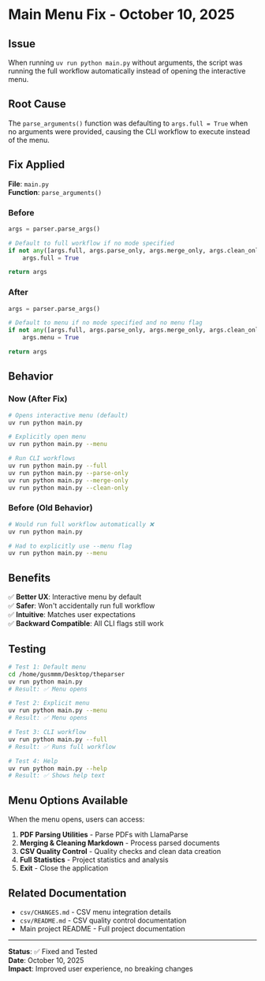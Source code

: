 # Main Menu Fix - October 10, 2025

## Issue
When running `uv run python main.py` without arguments, the script was running the full workflow automatically instead of opening the interactive menu.

## Root Cause
The `parse_arguments()` function was defaulting to `args.full = True` when no arguments were provided, causing the CLI workflow to execute instead of the menu.

## Fix Applied

**File**: `main.py`  
**Function**: `parse_arguments()`

### Before
```python
args = parser.parse_args()

# Default to full workflow if no mode specified
if not any([args.full, args.parse_only, args.merge_only, args.clean_only]):
    args.full = True

return args
```

### After
```python
args = parser.parse_args()

# Default to menu if no mode specified and no menu flag
if not any([args.full, args.parse_only, args.merge_only, args.clean_only, args.menu]):
    args.menu = True

return args
```

## Behavior

### Now (After Fix)
```bash
# Opens interactive menu (default)
uv run python main.py

# Explicitly open menu
uv run python main.py --menu

# Run CLI workflows
uv run python main.py --full
uv run python main.py --parse-only
uv run python main.py --merge-only
uv run python main.py --clean-only
```

### Before (Old Behavior)
```bash
# Would run full workflow automatically ❌
uv run python main.py

# Had to explicitly use --menu flag
uv run python main.py --menu
```

## Benefits

✅ **Better UX**: Interactive menu by default  
✅ **Safer**: Won't accidentally run full workflow  
✅ **Intuitive**: Matches user expectations  
✅ **Backward Compatible**: All CLI flags still work  

## Testing

```bash
# Test 1: Default menu
cd /home/gusmmm/Desktop/theparser
uv run python main.py
# Result: ✅ Menu opens

# Test 2: Explicit menu
uv run python main.py --menu
# Result: ✅ Menu opens

# Test 3: CLI workflow
uv run python main.py --full
# Result: ✅ Runs full workflow

# Test 4: Help
uv run python main.py --help
# Result: ✅ Shows help text
```

## Menu Options Available

When the menu opens, users can access:

1. **PDF Parsing Utilities** - Parse PDFs with LlamaParse
2. **Merging & Cleaning Markdown** - Process parsed documents
3. **CSV Quality Control** - Quality checks and clean data creation
4. **Full Statistics** - Project statistics and analysis
5. **Exit** - Close the application

## Related Documentation

- `csv/CHANGES.md` - CSV menu integration details
- `csv/README.md` - CSV quality control documentation
- Main project README - Full project documentation

---

**Status**: ✅ Fixed and Tested  
**Date**: October 10, 2025  
**Impact**: Improved user experience, no breaking changes
